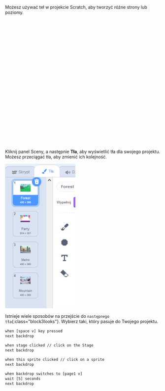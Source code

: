 Możesz używać teł w projekcie Scratch, aby tworzyć różne strony lub poziomy.
<div class="scratch-preview" style="margin-left: 15px;">
  <iframe allowtransparency="true" width="485" height="402" src="" frameborder="0"></iframe>
</div>

Kliknij panel Sceny, a następnie **Tła**, aby wyświetlić tła dla swojego projektu. Możesz przeciągać tła, aby zmienić ich kolejność.

![Tła w kolejności na karcie Teł.](images/backdrops-in-order.png)

Istnieje wiele sposobów na przejście do `następnego tła`{:class="block3looks"}. Wybierz taki, który pasuje do Twojego projektu.

```blocks3
when [space v] key pressed
next backdrop
```

```blocks3
when stage clicked // click on the Stage
next backdrop
```

```blocks3
when this sprite clicked // click on a sprite
next backdrop
```

```blocks3
when backdrop switches to [page1 v]
wait [5] seconds
next backdrop
```
